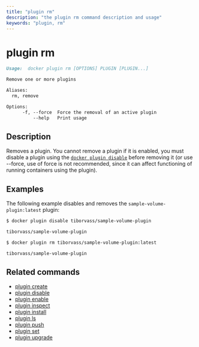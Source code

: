 ```yaml
---
title: "plugin rm"
description: "the plugin rm command description and usage"
keywords: "plugin, rm"
---
```


<!-- This file is maintained within the docker/docker Github
     repository at https://github.com/docker/docker/. Make all
     pull requests against that repo. If you see this file in
     another repository, consider it read-only there, as it will
     periodically be overwritten by the definitive file. Pull
     requests which include edits to this file in other repositories
     will be rejected.
-->

# plugin rm

```markdown
Usage:  docker plugin rm [OPTIONS] PLUGIN [PLUGIN...]

Remove one or more plugins

Aliases:
  rm, remove

Options:
      -f, --force  Force the removal of an active plugin
          --help   Print usage
```

## Description

Removes a plugin. You cannot remove a plugin if it is enabled, you must disable
a plugin using the [`docker plugin disable`](plugin_disable.md) before removing
it (or use --force, use of force is not recommended, since it can affect
functioning of running containers using the plugin).

## Examples

The following example disables and removes the `sample-volume-plugin:latest`
plugin:

```bash
$ docker plugin disable tiborvass/sample-volume-plugin

tiborvass/sample-volume-plugin

$ docker plugin rm tiborvass/sample-volume-plugin:latest

tiborvass/sample-volume-plugin
```

## Related commands

* [plugin create](plugin_create.md)
* [plugin disable](plugin_disable.md)
* [plugin enable](plugin_enable.md)
* [plugin inspect](plugin_inspect.md)
* [plugin install](plugin_install.md)
* [plugin ls](plugin_ls.md)
* [plugin push](plugin_push.md)
* [plugin set](plugin_set.md)
* [plugin upgrade](plugin_upgrade.md)
